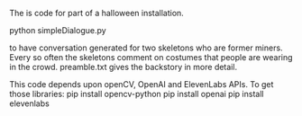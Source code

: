The is code for part of a halloween installation.  

python simpleDialogue.py

to have conversation generated for two skeletons who are former miners.  Every so often the skeletons
comment on costumes that people are wearing in the crowd.  preamble.txt gives the backstory in more detail.

This code depends upon openCV, OpenAI and ElevenLabs APIs.  To get those libraries:
  pip install opencv-python
  pip install openai
  pip install elevenlabs
